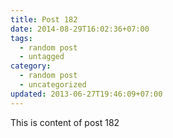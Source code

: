 ```yaml
---
title: Post 182
date: 2014-08-29T16:02:36+07:00
tags:
  - random post
  - untagged
category:
  - random post
  - uncategorized
updated: 2013-06-27T19:46:09+07:00
---
```

This is content of post 182
